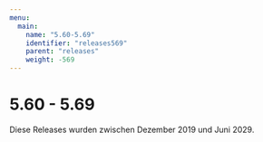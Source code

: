 ```yaml
---
menu:
  main:
    name: "5.60-5.69"
    identifier: "releases569"
    parent: "releases"
    weight: -569
---
```


# 5.60 - 5.69

Diese Releases wurden zwischen Dezember 2019 und Juni 2029.

